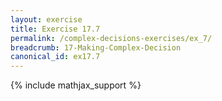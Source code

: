 ```yaml
---
layout: exercise
title: Exercise 17.7
permalink: /complex-decisions-exercises/ex_7/
breadcrumb: 17-Making-Complex-Decision
canonical_id: ex17.7
---
```


{% include mathjax_support %}
